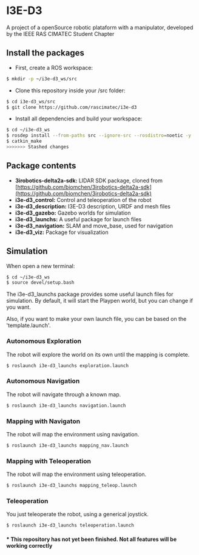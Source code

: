 # I3E-D3
A project of a openSource robotic plataform with a manipulator, developed by the IEEE RAS CIMATEC Student Chapter

## Install the packages
- First, create a ROS workspace:
```bash
$ mkdir -p ~/i3e-d3_ws/src
```
- Clone this repository inside your /src folder:
```bash
$ cd i3e-d3_ws/src
$ git clone https://github.com/rascimatec/i3e-d3
```
- Install all dependencies and build your workspace:
```bash
$ cd ~/i3e-d3_ws
$ rosdep install --from-paths src --ignore-src --rosdistro=noetic -y
$ catkin_make
>>>>>>> Stashed changes
```

## Package contents
- **3irobotics-delta2a-sdk:** LIDAR SDK package, cloned from [https://github.com/biomchen/3irobotics-delta2a-sdk](https://github.com/biomchen/3irobotics-delta2a-sdk)
- **i3e-d3_control:** Control and teleoperation of the robot
- **i3e-d3_description:** I3E-D3 description, URDF and mesh files
- **i3e-d3_gazebo:** Gazebo worlds for simulation
- **i3e-d3_launchs:** A useful package for launch files
- **i3e-d3_navigation:** SLAM and move_base, used for navigation
- **i3e-d3_viz:** Package for visualization

## Simulation
When open a new terminal:
```bash
$ cd ~/i3e-d3_ws
$ source devel/setup.bash
```
The i3e-d3_launchs package provides some useful launch files for simulation. 
By default, it will start the Playpen world, but you can change if you want.

Also, if you want to make your own launch file, you can be based on the 'template.launch'.

### Autonomous Exploration
The robot will explore the world on its own until the mapping is complete.
```bash
$ roslaunch i3e-d3_launchs exploration.launch
```

### Autonomous Navigation
The robot will navigate through a known map.
```bash
$ roslaunch i3e-d3_launchs navigation.launch
```

### Mapping with Navigaton
The robot will map the environment using navigation.
```bash
$ roslaunch i3e-d3_launchs mapping_nav.launch
```

### Mapping with Teleoperation
The robot will map the environment using teleoperation.
```bash
$ roslaunch i3e-d3_launchs mapping_teleop.launch
```

### Teleoperation
You just teleoperate the robot, using a generical joystick.
```bash
$ roslaunch i3e-d3_launchs teleoperation.launch
```

#### * This repository has not yet been finished. Not all features will be working correctly
